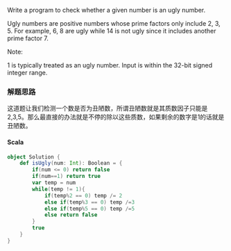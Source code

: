 Write a program to check whether a given number is an ugly number.

Ugly numbers are positive numbers whose prime factors only include 2, 3, 5. For example, 6, 8 are ugly while 14 is not ugly since it includes another prime factor 7.

Note:

1 is typically treated as an ugly number.
Input is within the 32-bit signed integer range.

### 解题思路
这道题让我们检测一个数是否为丑陋数，所谓丑陋数就是其质数因子只能是2,3,5。那么最直接的办法就是不停的除以这些质数，如果剩余的数字是1的话就是丑陋数。
#### Scala
```scala
object Solution {
    def isUgly(num: Int): Boolean = {
        if(num <= 0) return false
        if(num==1) return true
        var temp = num
        while(temp != 1){
            if(temp%2 == 0) temp /= 2
            else if(temp%3 == 0) temp /=3
            else if(temp%5 == 0) temp /=5
            else return false
        }
        true
    }
}
```